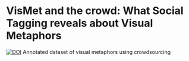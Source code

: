# VisMet and the crowd: What Social Tagging reveals about Visual Metaphors
[![DOI](https://zenodo.org/badge/159803491.svg)](https://zenodo.org/badge/latestdoi/159803491)
Annotated dataset of visual metaphors using crowdsourcing
